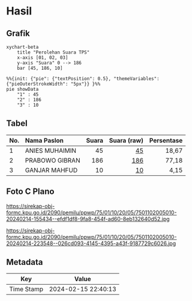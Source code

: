 # Hasil

## Grafik

```mermaid
xychart-beta
    title "Perolehan Suara TPS"
    x-axis [01, 02, 03]
    y-axis "Suara" 0 --> 186
    bar [45, 186, 10]
```

```mermaid
%%{init: {"pie": {"textPosition": 0.5}, "themeVariables": {"pieOuterStrokeWidth": "5px"}} }%%
pie showData
    "1" : 45
    "2" : 186
    "3" : 10
```

## Tabel

| No. | Nama Paslon    | Suara | Suara (raw) | Persentase |
|:--- |:-------------- | -----:| -----------:| ----------:|
| 1   | ANIES MUHAIMIN | 45    | [45][p-1]   | 18,67      |
| 2   | PRABOWO GIBRAN | 186   | [186][p-2]  | 77,18      |
| 3   | GANJAR MAHFUD  | 10    | [10][p-3]   | 4,15       |


[p-1]: https://github.com/gigit-pemilu/pemilu-2024-75-gorontalo/blob/main/pilpres/hitung-suara/sub/75-gorontalo/sub/01-gorontalo/sub/10-telaga-biru/sub/2005-tuladenggi/sub/010-tps/sub/paslon-1.txt
[p-2]: https://github.com/gigit-pemilu/pemilu-2024-75-gorontalo/blob/main/pilpres/hitung-suara/sub/75-gorontalo/sub/01-gorontalo/sub/10-telaga-biru/sub/2005-tuladenggi/sub/010-tps/sub/paslon-2.txt
[p-3]: https://github.com/gigit-pemilu/pemilu-2024-75-gorontalo/blob/main/pilpres/hitung-suara/sub/75-gorontalo/sub/01-gorontalo/sub/10-telaga-biru/sub/2005-tuladenggi/sub/010-tps/sub/paslon-3.txt

## Foto C Plano

https://sirekap-obj-formc.kpu.go.id/2090/pemilu/ppwp/75/01/10/20/05/7501102005010-20240214-155434--efdf1df8-9fa8-454f-ad60-8eb132640d52.jpg

https://sirekap-obj-formc.kpu.go.id/2090/pemilu/ppwp/75/01/10/20/05/7501102005010-20240214-223548--026cd093-4145-4395-a43f-9187729c6026.jpg


## Metadata

| Key        | Value               |
| ---------- | ------------------- |
| Time Stamp | 2024-02-15 22:40:13 |




